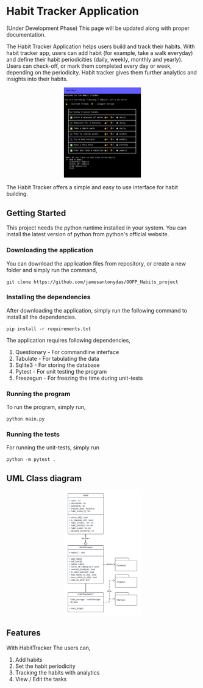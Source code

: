 # Habit Tracker Application
 (Under Development Phase)
This page will be updated along with proper documentation.

The Habit Tracker Application helps users build and track their habits. With habit tracker app, users can add habit (for example, take a walk everyday) and define their habit periodicities (daily, weekly, monthly and yearly). Users can check-off, or mark them completed every day or week, depending on the periodicity. Habit tracker gives them further analytics and insights into their habits.

<p align="center" width="40">
  <img src="https://github.com/jamesantonydas/OOFP_Habits_project/blob/main/docs/img/main_menu.png" width="40%"/>
</p>

The Habit Tracker offers a simple and easy to use interface for habit building. 

## Getting Started

This project needs the python runtime installed in your system. 
You can install the latest version of python from python's official website.

### Downloading the application

You can download the application files from repository, or create a new folder and simply run the command,

```
git clone https://github.com/jamesantonydas/OOFP_Habits_project
```

### Installing the dependencies

After downloading the application, simply run the following command to install all the dependencies.

```
pip install -r requirements.txt
```

The application requires following dependencies,

1. Questionary - For commandline interface
2. Tabulate - For tabulating the data
3. Sqlite3 - For storing the database
4. Pytest - For unit testing the program
5. Freezegun - For freezing the time during unit-tests
### Running the program

To run the program, simply run,
```commandline
python main.py
```

### Running the tests

For running the unit-tests, simply run

```commandline
python -m pytest .
```

## UML Class diagram

<p align="center" width="10%">
  <img src="https://github.com/jamesantonydas/OOFP_Habits_project/blob/main/docs/img/OOFP%20class%20diagram.png" width="40%"/>
</p>



## Features

With HabitTracker The users can,
1. Add habits
2. Set the habit periodicity
3. Tracking the habits with analytics
4. View / Edit the tasks


